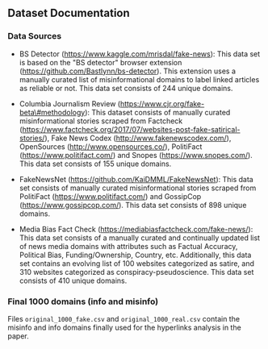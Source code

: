 ## Dataset Documentation

### Data Sources
* BS Detector (https://www.kaggle.com/mrisdal/fake-news): This data set is based on the "BS detector" browser extension (https://github.com/Bastlynn/bs-detector). This extension uses a manually curated list of misinformational domains to label linked articles as reliable or not. This data set consists of 244 unique domains.

* Columbia Journalism Review (https://www.cjr.org/fake-beta\#methodology): This dataset consists of manually curated misinformational stories scraped from Factcheck (https://www.factcheck.org/2017/07/websites-post-fake-satirical-stories/), Fake News Codex (http://www.fakenewscodex.com/), OpenSources (http://www.opensources.co/), PolitiFact (https://www.politifact.com/) and Snopes (https://www.snopes.com/). This data set consists of 155 unique domains.

* FakeNewsNet (https://github.com/KaiDMML/FakeNewsNet): This data set consists of manually curated misinformational stories scraped from PolitiFact (https://www.politifact.com/) and GossipCop (https://www.gossipcop.com/). This data set consists of 898 unique domains.

* Media Bias Fact Check (https://mediabiasfactcheck.com/fake-news/): This data set consists of a manually curated and continually updated list of news media domains with attributes such as Factual Accuracy, Political Bias, Funding/Ownership, Country, etc. Additionally, this data set contains an evolving list of 100 websites categorized as satire, and 310 websites categorized as conspiracy-pseudoscience. This data set consists of 410 unique domains.



### Final 1000 domains (info and misinfo)
Files ```original_1000_fake.csv``` and ```original_1000_real.csv``` contain the misinfo and info domains finally used for the hyperlinks analysis in the paper.
